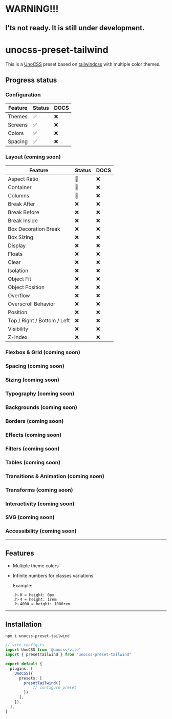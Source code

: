 # WARNING!!!
## I'ts not ready. It is still under development.

# unocss-preset-tailwind
This is a [UnoCSS](https://github.com/unocss/unocss) preset based on [tailwindcss](https://tailwindcss.com) with multiple color themes.

## Progress status

### Configuration
| Feature | Status | DOCS |
| --- | --- | --- |
| Themes | ✅ | ❌ |
| Screens | ✅ | ❌ |
| Colors | ✅ | ❌ |
| Spacing | ✅ | ❌ |

### Layout (coming soon)
| Feature | Status | DOCS |
| --- | --- | --- |
| Aspect Ratio | 🚧 | ❌ |
| Container | 🚧 | ❌ |
| Columns | 🚧 | ❌ |
| Break After | ❌ | ❌ |
| Break Before | ❌ | ❌ |
| Break Inside | ❌ | ❌ |
| Box Decoration Break | ❌ | ❌ |
| Box Sizing | ❌ | ❌ |
| Display | ❌ | ❌ |
| Floats | ❌ | ❌ |
| Clear | ❌ | ❌ |
| Isolation | ❌ | ❌ |
| Object Fit | ❌ | ❌ |
| Object Position | ❌ | ❌ |
| Overflow | ❌ | ❌ |
| Overscroll Behavior | ❌ | ❌ |
| Position | ❌ | ❌ |
| Top / Right / Bottom / Left | ❌ | ❌ |
| Visibility | ❌ | ❌ |
| Z-Index | ❌ | ❌ |

### Flexbox & Grid (coming soon)
### Spacing (coming soon)
### Sizing (coming soon)
### Typography (coming soon)
### Backgrounds (coming soon)
### Borders (coming soon)
### Effects (coming soon)
### Filters (coming soon)
### Tables (coming soon)
### Transitions & Animation (coming soon)
### Transforms (coming soon)
### Interactivity (coming soon)
### SVG (coming soon)
### Accessibility (coming soon)

---
## Features

- Multiple theme colors
- Infinite numbers for classes variations
  
  Example:
    ```
    .h-0 = height: 0px
    .h-4 = height: 1rem
    .h-4000 = height: 1000rem
    ```

---
## Installation

```
npm i unocss-preset-tailwind
```

```typescript
// vite.config.ts
import UnoCSS from '@unocss/vite'
import { presetTailwind } from "unocss-preset-tailwind"

export default {
  plugins: [
    UnoCSS({
      presets: [
        presetTailwind({
            // configure preset
        })
      ],
    }),
  ],
}
```
